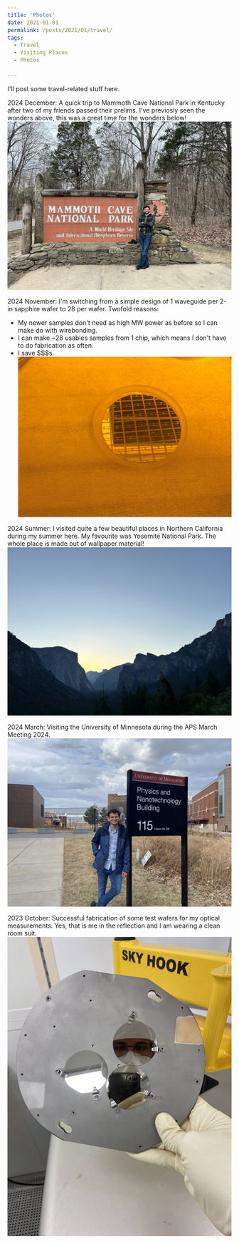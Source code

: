 ```yaml
---
title: 'Photos'
date: 2021-01-01
permalink: /posts/2021/01/travel/
tags:
  - Travel
  - Visiting Places
  - Photos
    
---
```


I'll post some travel-related stuff here.

2024 December: A quick trip to Mammoth Cave National Park in Kentucky after two of my friends passed their prelims. I've previosly seen the wonders above, this was a great time for the wonders below!
<br/><img src='/images/2024_MammothCaveTrip.jpg'>

2024 November: I'm switching from a simple design of 1 waveguide per 2-in sapphire wafer to 28 per wafer. Twofold reasons:
  * My newer samples don't need as high MW power as before so I can make do with wirebonding.
  * I can make ~28 usables samples from 1 chip, which means I don't have to do fabrication as often.
  * I save $$$s.
<br/><img src='/images/2024_MultiWaveguide.jpg'>


2024 Summer: I visited quite a few beautiful places in Northern California during my summer here. My favourite was Yosemite National Park. The whole place is made out of wallpaper material! 
<br/><img src='/images/2024_YosemiteTrip.jpg'>

2024 March: Visiting the University of Minnesota during the APS March Meeting 2024. 
<br/><img src='/images/2024_APSMarchMeetingTravel.jpg'>

2023 October: Successful fabrication of some test wafers for my optical measurements. Yes, that is me in the reflection and I am wearing a clean room suit. 
<br/><img src='/images/231010_Fabrication.jpg'>


